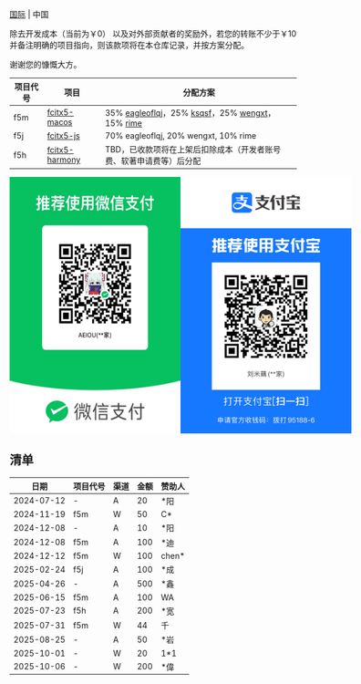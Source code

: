 [国际](README.md)
|
中国

除去开发成本（当前为￥0）
以及对外部贡献者的奖励外，若您的转账不少于￥10 并备注明确的项目指向，则该款项将在本仓库记录，并按方案分配。

谢谢您的慷慨大方。

项目代号|项目|分配方案
-|-|-
f5m|[fcitx5-macos](https://github.com/fcitx-contrib/fcitx5-macos)|35% [eagleoflqj](https://github.com/eagleoflqj)，25% [ksqsf](https://github.com/ksqsf)，25% [wengxt](https://github.com/wengxt)，15% [rime](https://github.com/rime)
f5j|[fcitx5-js](https://github.com/fcitx-contrib/fcitx5-js)|70% eagleoflqj, 20% wengxt, 10% rime
f5h|[fcitx5-harmony](https://github.com/fcitx-contrib/fcitx5-harmony)|TBD，已收款项将在上架后扣除成本（开发者账号费、软著申请费等）后分配

<div style="display: flex">
<img src="assets/wechat.jpg" width="300px"/>
<img src="assets/alipay.jpg" width="300px"/>
</div>

## 清单
日期|项目代号|渠道|金额|赞助人
-|-|-|-|-
2024-07-12|-|A|20|*阳
2024-11-19|f5m|W|50|C*
2024-12-08|-|A|10|*阳
2024-12-08|f5m|A|100|*迪
2024-12-12|f5m|W|100|chen*
2025-02-24|f5j|A|100|*成
2025-04-26|-|A|500|*鑫
2025-06-15|f5m|A|100|WA
2025-07-23|f5h|A|200|*宽
2025-07-31|f5m|W|44|千
2025-08-25|-|A|50|*岩
2025-10-01|-|W|20|1*1
2025-10-06|-|W|200|*偉

